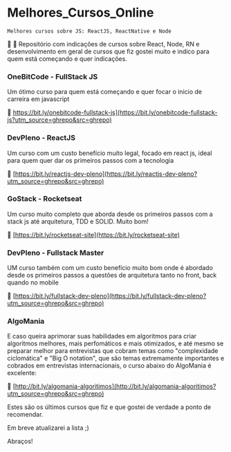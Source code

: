 # Melhores_Cursos_Online

`Melhores cursos sobre JS: ReactJS, ReactNative e Node`

:blue_book: :rocket: Repositório com indicações de cursos sobre React, Node, RN e desenvolvimento em geral de cursos que fiz gostei muito e indico para quem está começando e quer indicações.

### OneBitCode - FullStack JS	
Um ótimo curso para quem está começando e quer focar o inicio de carreira em javascript

:rocket: https://bit.ly/onebitcode-fullstack-js](https://bit.ly/onebitcode-fullstack-js?utm_source=ghrepo&src=ghrepo)	

### DevPleno - ReactJS
Um curso com um custo benefício muito legal, focado em react js, ideal para quem quer dar os primeiros passos com a tecnologia

:rocket: [https://bit.ly/reactjs-dev-pleno](https://bit.ly/reactjs-dev-pleno?utm_source=ghrepo&src=ghrepo)

### GoStack - Rocketseat
Um curso muito completo que aborda desde os primeiros passos com a stack js até arquitetura, TDD e SOLID. Muito bom!

:rocket: [https://bit.ly/rocketseat-site](https://bit.ly/rocketseat-site)

### DevPleno - Fullstack Master
UM curso também com um custo benefício muito bom onde é abordado desde os primeiros passos a questões de arquitetura tanto no front, back quando no mobile

:rocket: [https://bit.ly/fullstack-dev-pleno](https://bit.ly/fullstack-dev-pleno?utm_source=ghrepo&src=ghrepo)


### AlgoMania

E caso queira aprimorar suas habilidades em algoritmos para criar algoritmos melhores, mais perfomáticos e mais otimizados, e até mesmo se preparar melhor para entrevistas que cobram temas como "complexidade ciclomática" e "Big O notation", que são temas extremamente importantes e cobrados em entrevistas internacionais, o curso abaixo do AlgoMania é excelente:

:rocket: [http://bit.ly/algomania-algoritimos](http://bit.ly/algomania-algoritimos?utm_source=ghrepo&src=ghrepo)

Estes são os últimos cursos que fiz e que gostei de verdade a ponto de recomendar.

Em breve atualizarei a lista ;)

Abraços!

